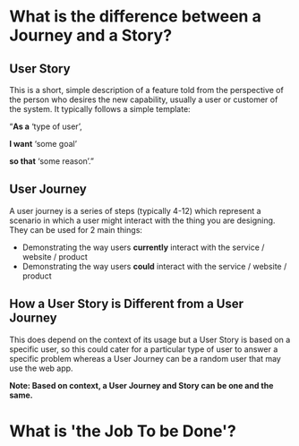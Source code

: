 # What is the difference between a Journey and a Story?

## User Story

This is a short, simple description of a feature told from the perspective of the person who desires the new capability, usually a user or customer of the system. It typically follows a simple template:

“**As a** ‘type of user’,

**I want** ‘some goal’

**so that** ‘some reason’.”

## User Journey

A user journey is a series of steps (typically 4-12) which represent a scenario in which a user might interact with the thing you are designing. They can be used for 2 main things:

* Demonstrating the way users **currently** interact with the service / website / product
* Demonstrating the way users **could** interact with the service / website / product

## How a User Story is Different from a User Journey

This does depend on the context of its usage but a User Story is based on a specific user, so this could cater for a particular type of user to answer a specific problem whereas a User Journey can be a random user that may use the web app.

**Note: Based on context, a User Journey and Story can be one and the same.**


# What is 'the Job To be Done'?
